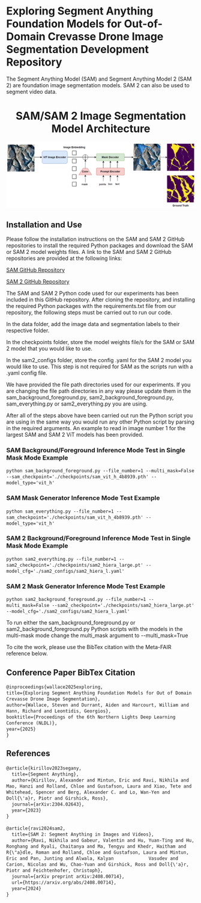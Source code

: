# Exploring Segment Anything Foundation Models for Out-of-Domain Crevasse Drone Image Segmentation Development Repository

The Segment Anything Model (SAM) and Segment Anything Model 2 (SAM 2) are foundation image segmentation models. SAM 2 can also be used to segment video data.

<div align="center">

# SAM/SAM 2 Image Segmentation Model Architecture

</div>

![SAM/SAM 2 Image Segmentation Model Architecture](./image/sam-sam-2-architecture.png?raw=true)

## Installation and Use

Please follow the installation instructions on the SAM and SAM 2 GitHub repositories to install the required Python packages and download the SAM or SAM 2 model weights files. A link to the SAM and SAM 2 GitHub repositories are provided at the following links:

[SAM GitHub Repository](https://github.com/facebookresearch/segment-anything)

[SAM 2 GitHub Repository](https://github.com/facebookresearch/sam2)

The SAM and SAM 2 Python code used for our experiments has been included in this GitHub repository. After cloning the repository, and installing the required Python packages with the requirements.txt file from our repository, the following steps must be carried out to run our code.

In the data folder, add the image data and segmentation labels to their respective folder.

In the checkpoints folder, store the model weights file/s for the SAM or SAM 2 model that you would like to use.

In the sam2_configs folder, store the config .yaml for the SAM 2 model you would like to use. This step is not required for SAM as the scripts run with a .yaml config file.

We have provided the file path directories used for our experiments. If you are changing the file path directories in any way please update them in the sam_background_foreground.py, sam2_background_foreground.py, sam_everything.py or sam2_everything.py you are using.

After all of the steps above have been carried out run the Python script you are using in the same way you would run any other Python script by parsing in the required arguments. An example to read in image number 1 for the largest SAM and SAM 2 ViT models has been provided.

### SAM Background/Foreground Inference Mode Test in Single Mask Mode Example

    python sam_background_foreground.py --file_number=1 --multi_mask=False --sam_checkpoint='./checkpoints/sam_vit_h_4b8939.pth' --model_type='vit_h'

### SAM Mask Generator Inference Mode Test Example

    python sam_everything.py --file_number=1 --sam_checkpoint='./checkpoints/sam_vit_h_4b8939.pth' --model_type='vit_h'

### SAM 2 Background/Foreground Inference Mode Test in Single Mask Mode Example

    python sam2_everything.py --file_number=1 --sam2_checkpoint='./checkpoints/sam2_hiera_large.pt' --model_cfg='./sam2_configs/sam2_hiera_l.yaml'

### SAM 2 Mask Generator Inference Mode Test Example

    python sam2_background_foreground.py --file_number=1 --multi_mask=False --sam2_checkpoint='./checkpoints/sam2_hiera_large.pt' --model_cfg='./sam2_configs/sam2_hiera_l.yaml'

To run either the sam_background_foreground.py or sam2_background_foreground.py Python scripts with the models in the multi-mask mode change the multi_mask argument to --multi_mask=True

To cite the work, please use the BibTex citation with the Meta-FAIR reference below.

## Conference Paper BibTex Citation

    @inproceedings{wallace2025exploring,
    title={Exploring Segment Anything Foundation Models for Out of Domain Crevasse Drone Image Segmentation},
    author={Wallace, Steven and Durrant, Aiden and Harcourt, William and Hann, Richard and Leontidis, Georgios},
    booktitle={Proceedings of the 6th Northern Lights Deep Learning Conference (NLDL)},
    year={2025}
    }

## References

    @article{kirillov2023segany,
      title={Segment Anything},
      author={Kirillov, Alexander and Mintun, Eric and Ravi, Nikhila and Mao, Hanzi and Rolland, Chloe and Gustafson, Laura and Xiao, Tete and Whitehead, Spencer and Berg, Alexander C. and Lo, Wan-Yen and Doll{\'a}r, Piotr and Girshick, Ross},
      journal={arXiv:2304.02643},
      year={2023}
    }

    @article{ravi2024sam2,
      title={SAM 2: Segment Anything in Images and Videos},
      author={Ravi, Nikhila and Gabeur, Valentin and Hu, Yuan-Ting and Hu, Ronghang and Ryali, Chaitanya and Ma, Tengyu and Khedr, Haitham and R{\"a}dle, Roman and Rolland, Chloe and Gustafson, Laura and Mintun, Eric and Pan, Junting and Alwala, Kalyan             Vasudev and Carion, Nicolas and Wu, Chao-Yuan and Girshick, Ross and Doll{\'a}r, Piotr and Feichtenhofer, Christoph},
      journal={arXiv preprint arXiv:2408.00714},
      url={https://arxiv.org/abs/2408.00714},
      year={2024}
    }
